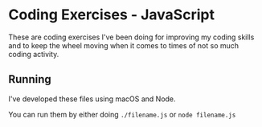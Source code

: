 # Coding Exercises - JavaScript

These are coding exercises I've been doing for improving my coding skills and to keep the wheel moving when it comes to times of not so much coding activity.

## Running

I've developed these files using macOS and Node.

You can run them by either doing `./filename.js` or `node filename.js`
